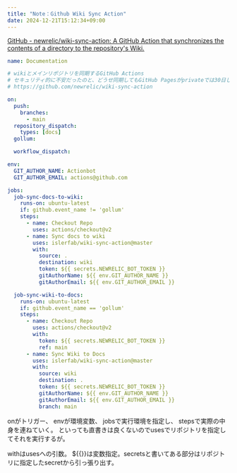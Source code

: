 ```yaml
---
title: "Note：Github Wiki Sync Action"
date: 2024-12-21T15:12:34+09:00
---
```


[GitHub - newrelic/wiki-sync-action: A GitHub Action that synchronizes the contents of a directory to the repository's Wiki.](https://github.com/newrelic/wiki-sync-action)

```yml
name: Documentation

# wikiとメインリポジトリを同期するGitHub Actions
# セキュリティ的に不安だったのと、どうせ同期してもGitHub Pagesがprivateでは30日しか使えないので止めた
# https://github.com/newrelic/wiki-sync-action

on:
  push:
    branches:
      - main
  repository_dispatch:
    types: [docs]
  gollum:

  workflow_dispatch:

env:
  GIT_AUTHOR_NAME: Actionbot
  GIT_AUTHOR_EMAIL: actions@github.com

jobs:
  job-sync-docs-to-wiki:
    runs-on: ubuntu-latest
    if: github.event_name != 'gollum'
    steps:
      - name: Checkout Repo
        uses: actions/checkout@v2
      - name: Sync docs to wiki
        uses: islerfab/wiki-sync-action@master
        with:
          source: .
          destination: wiki
          token: ${{ secrets.NEWRELIC_BOT_TOKEN }}
          gitAuthorName: ${{ env.GIT_AUTHOR_NAME }}
          gitAuthorEmail: ${{ env.GIT_AUTHOR_EMAIL }}

  job-sync-wiki-to-docs:
    runs-on: ubuntu-latest
    if: github.event_name == 'gollum'
    steps:
      - name: Checkout Repo
        uses: actions/checkout@v2
        with:
          token: ${{ secrets.NEWRELIC_BOT_TOKEN }}
          ref: main
      - name: Sync Wiki to Docs
        uses: islerfab/wiki-sync-action@master
        with:
          source: wiki
          destination: .
          token: ${{ secrets.NEWRELIC_BOT_TOKEN }}
          gitAuthorName: ${{ env.GIT_AUTHOR_NAME }}
          gitAuthorEmail: ${{ env.GIT_AUTHOR_EMAIL }}
          branch: main

```
onがトリガー、
envが環境変数、
jobsで実行環境を指定し、
stepsで実際の中身を連ねていく。
といっても直書きは良くないのでusesでリポジトリを指定してそれを実行するが。

withはusesへの引数。
${{}}は変数指定。secretsと書いてある部分はリポジトリに指定したsecretから引っ張り出す。
